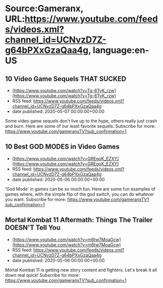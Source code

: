 # Source:Gameranx, URL:https://www.youtube.com/feeds/videos.xml?channel_id=UCNvzD7Z-g64bPXxGzaQaa4g, language:en-US

## 10 Video Game Sequels THAT SUCKED
 - [https://www.youtube.com/watch?v=Tg-6TyK_rzw](https://www.youtube.com/watch?v=Tg-6TyK_rzw)
 - RSS feed: https://www.youtube.com/feeds/videos.xml?channel_id=UCNvzD7Z-g64bPXxGzaQaa4g
 - date published: 2020-05-07 00:00:00+00:00

Some video game sequels don't live up to the hype, others really just crash and burn. Here are some of our least favorite sequels.
Subscribe for more: https://www.youtube.com/gameranxTV?sub_confirmation=1

## 10 Best GOD MODES in Video Games
 - [https://www.youtube.com/watch?v=GREqoK_EZXY](https://www.youtube.com/watch?v=GREqoK_EZXY)
 - RSS feed: https://www.youtube.com/feeds/videos.xml?channel_id=UCNvzD7Z-g64bPXxGzaQaa4g
 - date published: 2020-05-06 00:00:00+00:00

'God Mode' in games can be so much fun. Here are some fun examples of games where, with the simple flip of the god switch, you can do whatever you want.
Subscribe for more: https://www.youtube.com/gameranxTV?sub_confirmation=1

## Mortal Kombat 11 Aftermath: Things The Trailer DOESN'T Tell You
 - [https://www.youtube.com/watch?v=m6tw7MoaGcw](https://www.youtube.com/watch?v=m6tw7MoaGcw)
 - RSS feed: https://www.youtube.com/feeds/videos.xml?channel_id=UCNvzD7Z-g64bPXxGzaQaa4g
 - date published: 2020-05-06 00:00:00+00:00

Mortal Kombat 11 is getting new story content and fighters. Let's break it all down real quick!
Subscribe for more: https://www.youtube.com/gameranxTV?sub_confirmation=1

